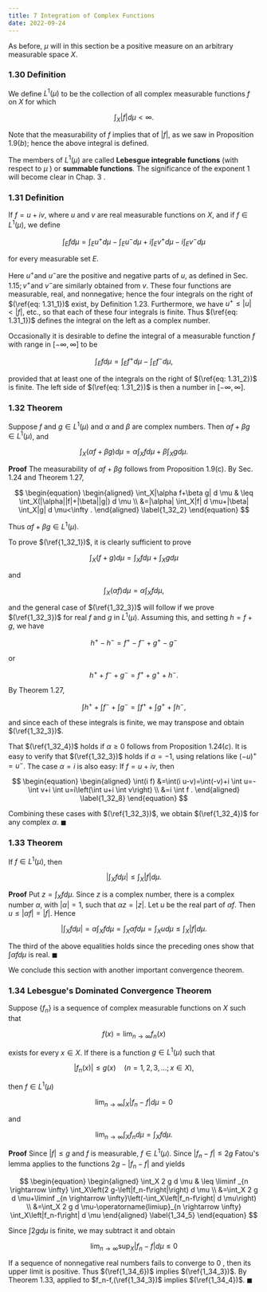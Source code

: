 ```yaml
---
title: 7 Integration of Complex Functions
date: 2022-09-24
---
```


As before, $\mu$ will in this section be a positive measure on an arbitrary measurable space $X$.

### 1.30 Definition

We define $L^1(\mu)$ to be the collection of all complex measurable functions $f$ on $X$ for which


$$
\begin{equation}
\int_X|f| d \mu<\infty .
\end{equation}
$$


Note that the measurability of $f$ implies that of $|f|$, as we saw in Proposition $1.9(b)$; hence the above integral is defined.

The members of $L^1(\mu)$ are called **Lebesgue integrable functions** (with respect to $\mu$ ) or **summable functions**. The significance of the exponent 1 will become clear in Chap. 3 .

### 1.31 Definition

If $f=u+i v$, where $u$ and $v$ are real measurable functions on $X$, and if $f \in L^1(\mu)$, we define

$$
\begin{equation}
\int_E f d \mu=\int_E u^{+} d \mu-\int_E u^{-} d \mu+i \int_E v^{+} d \mu-i \int_E v^{-} d \mu
\label{eq: 1.31_1}
\end{equation}
$$

for every measurable set $E$.

Here $u^{+}$and $u^{-}$are the positive and negative parts of $u$, as defined in Sec. $1.15 ; v^{+}$and $v^{-}$are similarly obtained from $v$. These four functions are measurable, real, and nonnegative; hence the four integrals on the right of $(\ref{eq: 1.31_1})$ exist, by Definition 1.23. Furthermore, we have $u^{+} \leq|u|<|f|$, etc., so that each of these four integrals is finite. Thus $(\ref{eq: 1.31_1})$  defines the integral on the left as a complex number.

Occasionally it is desirable to define the integral of a measurable function $f$ with range in $[-\infty, \infty]$ to be

$$
\begin{equation}
\int_E f d \mu=\int_E f^{+} d \mu-\int_E f^{-} d \mu,
\label{eq: 1.31_2}
\end{equation}
$$

provided that at least one of the integrals on the right of $(\ref{eq: 1.31_2})$ is finite. The left side of $(\ref{eq: 1.31_2})$  is then a number in $[-\infty, \infty]$.

### 1.32 Theorem

Suppose $f$ and $g \in L^1(\mu)$ and $\alpha$ and $\beta$ are complex numbers. Then $\alpha f+\beta g \in L^1(\mu)$, and

$$
\begin{equation}
\int_X(\alpha f+\beta g) d \mu=\alpha \int_X f d \mu+\beta \int_X g d \mu .
\label{1_32_1}
\end{equation}
$$

**Proof** The measurability of $\alpha f+\beta g$ follows from Proposition 1.9(c). By Sec. $1.24$ and Theorem 1.27,

$$
\begin{equation}
\begin{aligned}
\int_X|\alpha f+\beta g| d \mu & \leq \int_X(|\alpha||f|+|\beta||g|) d \mu \\
&=|\alpha| \int_X|f| d \mu+|\beta| \int_X|g| d \mu<\infty .
\end{aligned}
\label{1_32_2}
\end{equation}
$$

Thus $\alpha f+\beta g \in L^1(\mu)$.

To prove $(\ref{1_32_1})$, it is clearly sufficient to prove

$$
\begin{equation}
\int_X(f+g) d \mu=\int_X f d \mu+\int_X g d \mu
\label{1_32_3}
\end{equation}
$$

and

$$
\begin{equation}
\int_X(\alpha f) d \mu=\alpha \int_X f d \mu,
\label{1_32_4}
\end{equation}
$$

and the general case of $(\ref{1_32_3})$ will follow if we prove $(\ref{1_32_3})$ for real $f$ and $g$ in $L^1(\mu)$.
Assuming this, and setting $h=f+g$, we have

$$
\begin{equation}
h^{+}-h^{-}=f^{+}-f^{-}+g^{+}-g^{-}
\label{1_32_5}
\end{equation}
$$

or

$$
\begin{equation}
h^{+}+f^{-}+g^{-}=f^{+}+g^{+}+h^{-} .
\label{1_32_6}
\end{equation}
$$

By Theorem 1.27,

$$
\begin{equation}
\int h^{+}+\int f^{-}+\int g^{-}=\int f^{+}+\int g^{+}+\int h^{-},
\label{1_32_7}
\end{equation}
$$

and since each of these integrals is finite, we may transpose and obtain $(\ref{1_32_3})$.

That  $(\ref{1_32_4})$ holds if $\alpha \geq 0$ follows from Proposition $1.24(c)$. It is easy to verify that  $(\ref{1_32_3})$ holds if $\alpha=-1$, using relations like $(-u)^{+}=u^{-}$. The case $\alpha=i$ is also easy: If $f=u+i v$, then

$$
\begin{equation}
\begin{aligned}
\int(i f) &=\int(i u-v)=\int(-v)+i \int u=-\int v+i \int u=i\left(\int u+i \int v\right) \\
&=i \int f .
\end{aligned}
\label{1_32_8}
\end{equation}
$$

Combining these cases with $(\ref{1_32_3})$, we obtain $(\ref{1_32_4})$ for any complex $\alpha$. $\blacksquare$

### 1.33 Theorem 

If $f \in L^1(\mu)$, then

$$
\begin{equation}
\left|\int_X f d \mu\right| \leq \int_X|f| d \mu .
\end{equation}
$$

**Proof** Put $z=\int_X f d \mu$. Since $z$ is a complex number, there is a complex number $\alpha$, with $|\alpha|=1$, such that $\alpha z=|z|$. Let $u$ be the real part of $\alpha f$. Then $u \leq|\alpha f|=|f|$. Hence

$$
\begin{equation}
\left|\int_X f d \mu\right|=\alpha \int_X f d \mu=\int_X \alpha f d \mu=\int_X u d \mu \leq \int_X|f| d \mu .
\end{equation}
$$

The third of the above equalities holds since the preceding ones show that $\int \alpha f d \mu$ is real. $\blacksquare$

We conclude this section with another important convergence theorem.

### 1.34 Lebesgue's Dominated Convergence Theorem

Suppose $\left\{f_n\right\}$ is a sequence of complex measurable functions on $X$ such that

$$
\begin{equation}
f(x)=\lim _{n \rightarrow \infty} f_n(x)
\end{equation}
$$

exists for every $x \in X$. If there is a function $g \in L^1(\mu)$ such that

$$
\begin{equation}
\left|f_n(x)\right| \leq g(x) \quad(n=1,2,3, \ldots ; x \in X),
\end{equation}
$$

then $f \in L^1(\mu)$

$$
\begin{equation}
\lim _{n \rightarrow \infty} \int_X\left|f_n-f\right| d \mu=0
\label{1_34_3}
\end{equation}
$$

and

$$
\begin{equation}
\lim _{n \rightarrow \infty} \int_X f_n d \mu=\int_X f d \mu .
\label{1_34_4}
\end{equation}
$$

**Proof** Since $|f| \leq g$ and $f$ is measurable, $f \in L^1(\mu)$. Since $\left|f_n-f\right| \leq 2 g$ Fatou's lemma applies to the functions $2 g-\left|f_n-f\right|$ and yields

$$
\begin{equation}
\begin{aligned}
\int_X 2 g d \mu & \leq \liminf _{n \rightarrow \infty} \int_X\left(2 g-\left|f_n-f\right|\right) d \mu \\
&=\int_X 2 g d \mu+\liminf _{n \rightarrow \infty}\left(-\int_X\left|f_n-f\right| d \mu\right) \\
&=\int_X 2 g d \mu-\operatorname{limiup}_{n \rightarrow \infty} \int_X\left|f_n-f\right| d \mu
\end{aligned}
\label{1_34_5}
\end{equation}
$$

Since $\int 2 g d \mu$ is finite, we may subtract it and obtain

$$
\begin{equation}
\lim _{n \rightarrow \infty} \sup _X\left|f_n-f\right| d \mu \leq 0
\label{1_34_6}
\end{equation}
$$

If a sequence of nonnegative real numbers fails to converge to 0 , then its upper limit is positive. Thus $(\ref{1_34_6})$ implies $(\ref{1_34_3})$. By Theorem 1.33, applied to $f_n-f,(\ref{1_34_3})$ implies $(\ref{1_34_4})$. $\blacksquare$
